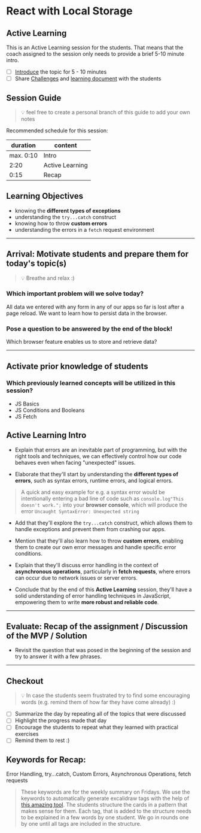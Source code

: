 # React with Local Storage

## Active Learning

This is an Active Learning session for the students. That means that the coach assigned to the session only needs to provide a brief 5-10 minute intro.

- [ ] [Introduce](#active-learning-intro) the topic for 5 - 10 minutes
- [ ] Share [Challenges](challenges-js-error-handling.md) and [learning document](js-error-handling.md) with the students

## Session Guide

> 💡 feel free to create a personal branch of this guide to add your own notes

Recommended schedule for this session:

| duration  | content         |
| --------- | --------------- |
| max. 0:10 | Intro           |
| 2:20      | Active Learning |
| 0:15      | Recap           |

## Learning Objectives

- knowing the **different types of exceptions**
- understanding the `try...catch` construct
- knowing how to throw **custom errors**
- understanding the errors in a `fetch` request environment

---

## Arrival: Motivate students and prepare them for today's topic(s)

> 💡 Breathe and relax :)

### Which important problem will we solve today?

All data we entered with any form in any of our apps so far is lost after a page reload. We want to learn how to persist data in the browser.

### Pose a question to be answered by the end of the block!

Which browser feature enables us to store and retrieve data?

---

## Activate prior knowledge of students

### Which previously learned concepts will be utilized in this session?

- JS Basics
- JS Conditions and Booleans
- JS Fetch

## Active Learning Intro

- Explain that errors are an inevitable part of programming, but with the right tools and techniques, we can effectively control how our code behaves even when facing "unexpected" issues.

- Elaborate that they'll start by understanding the **different types of errors**, such as syntax errors, runtime errors, and logical errors.

> A quick and easy example for e.g. a syntax error would be intentionally entering a bad line of code such as `console.log"This doesn't work.";` into your **browser console**, which will produce the error `Uncaught SyntaxError: Unexpected string`

- Add that they'll explore the `try...catch` construct, which allows them to handle exceptions and prevent them from crashing our apps.

- Mention that they'll also learn how to throw **custom errors**, enabling them to create our own error messages and handle specific error conditions.

- Explain that they'll discuss error handling in the context of **asynchronous operations**, particularly in **fetch requests**, where errors can occur due to network issues or server errors.

- Conclude that by the end of this **Active Learning** session, they'll have a solid understanding of error handling techniques in JavaScript, empowering them to write **more robust and reliable code**.

---

## Evaluate: Recap of the assignment / Discussion of the MVP / Solution

- Revisit the question that was posed in the beginning of the session and try to answer it with a
  few phrases.

---

## Checkout

> 💡 In case the students seem frustrated try to find some encouraging words (e.g. remind them of
> how far they have come already) :)

- [ ] Summarize the day by repeating all of the topics that were discussed
- [ ] Highlight the progress made that day
- [ ] Encourage the students to repeat what they learned with practical exercises
- [ ] Remind them to rest :)

## Keywords for Recap:

Error Handling, try...catch, Custom Errors, Asynchronous Operations, fetch requests

> These keywords are for the weekly summary on Fridays. We use the keywords to automatically
> generate excalidraw tags with the help of
> [this amazing tool](https://github.com/F-Kirchhoff/tag-cloud-generator). The students structure
> the cards in a pattern that makes sense for them. Each tag, that is added to the structure needs
> to be explained in a few words by one student. We go in rounds one by one until all tags are
> included in the structure.
